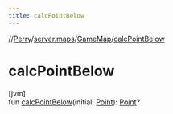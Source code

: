 ```yaml
---
title: calcPointBelow
---
```

//[Perry](../../../index.html)/[server.maps](../index.html)/[GameMap](index.html)/[calcPointBelow](calc-point-below.html)



# calcPointBelow



[jvm]\
fun [calcPointBelow](calc-point-below.html)(initial: [Point](https://docs.oracle.com/javase/8/docs/api/java/awt/Point.html)): [Point](https://docs.oracle.com/javase/8/docs/api/java/awt/Point.html)?




